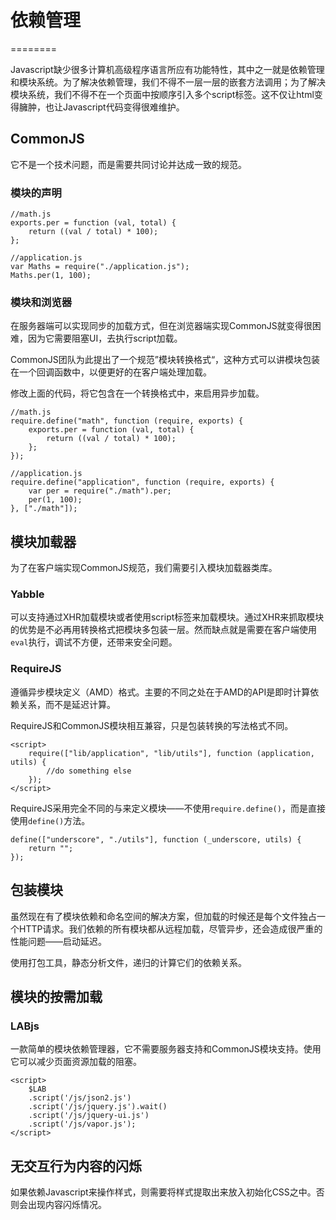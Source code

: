 # 依赖管理

========

Javascript缺少很多计算机高级程序语言所应有功能特性，其中之一就是依赖管理和模块系统。为了解决依赖管理，我们不得不一层一层的嵌套方法调用；为了解决模块系统，我们不得不在一个页面中按顺序引入多个script标签。这不仅让html变得臃肿，也让Javascript代码变得很难维护。

## CommonJS

它不是一个技术问题，而是需要共同讨论并达成一致的规范。

### 模块的声明

	//math.js
	exports.per = function (val, total) {
		return ((val / total) * 100);
	};

	//application.js
	var Maths = require("./application.js");
	Maths.per(1, 100);

### 模块和浏览器

在服务器端可以实现同步的加载方式，但在浏览器端实现CommonJS就变得很困难，因为它需要阻塞UI，去执行script加载。

CommonJS团队为此提出了一个规范”模块转换格式“，这种方式可以讲模块包装在一个回调函数中，以便更好的在客户端处理加载。

修改上面的代码，将它包含在一个转换格式中，来启用异步加载。

	//math.js
	require.define("math", function (require, exports) {
		exports.per = function (val, total) {
			return ((val / total) * 100);
		};
	});

	//application.js
	require.define("application", function (require, exports) {
		var per = require("./math").per;
		per(1, 100);
	}, ["./math"]);

## 模块加载器

为了在客户端实现CommonJS规范，我们需要引入模块加载器类库。

### Yabble

可以支持通过XHR加载模块或者使用script标签来加载模块。通过XHR来抓取模块的优势是不必再用转换格式把模块多包装一层。然而缺点就是需要在客户端使用`eval`执行，调试不方便，还带来安全问题。

### RequireJS

遵循异步模块定义（AMD）格式。主要的不同之处在于AMD的API是即时计算依赖关系，而不是延迟计算。

RequireJS和CommonJS模块相互兼容，只是包装转换的写法格式不同。

	<script>
		require(["lib/application", "lib/utils"], function (application, utils) {
			//do something else
		});
	</script>

RequireJS采用完全不同的与来定义模块——不使用`require.define()`，而是直接使用`define()`方法。
	
	define(["underscore", "./utils"], function (_underscore, utils) {
		return "";
	});

## 包装模块

虽然现在有了模块依赖和命名空间的解决方案，但加载的时候还是每个文件独占一个HTTP请求。我们依赖的所有模块都从远程加载，尽管异步，还会造成很严重的性能问题——启动延迟。

使用打包工具，静态分析文件，递归的计算它们的依赖关系。

## 模块的按需加载

### LABjs

一款简单的模块依赖管理器，它不需要服务器支持和CommonJS模块支持。使用它可以减少页面资源加载的阻塞。

	<script>
		$LAB
		.script('/js/json2.js')
		.script('/js/jquery.js').wait()
		.script('/js/jquery-ui.js')
		.script('/js/vapor.js');
	</script>

## 无交互行为内容的闪烁

如果依赖Javascript来操作样式，则需要将样式提取出来放入初始化CSS之中。否则会出现内容闪烁情况。